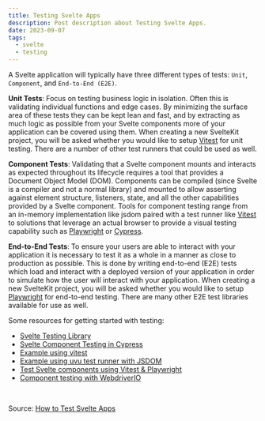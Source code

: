 ```yaml
---
title: Testing Svelte Apps
description: Post description about Testing Svelte Apps.
date: 2023-09-07
tags:
  - svelte
  - testing
---
```


A Svelte application will typically have three different types of tests: `Unit`, `Component`, and `End-to-End (E2E)`.

**Unit Tests**: Focus on testing business logic in isolation. Often this is validating individual functions and edge cases. By minimizing the surface area of these tests they can be kept lean and fast, and by extracting as much logic as possible from your Svelte components more of your application can be covered using them. When creating a new SvelteKit project, you will be asked whether you would like to setup [Vitest][vitest] for unit testing. There are a number of other test runners that could be used as well.

**Component Tests**: Validating that a Svelte component mounts and interacts as expected throughout its lifecycle requires a tool that provides a Document Object Model (DOM). Components can be compiled (since Svelte is a compiler and not a normal library) and mounted to allow asserting against element structure, listeners, state, and all the other capabilities provided by a Svelte component. Tools for component testing range from an in-memory implementation like jsdom paired with a test runner like [Vitest][vitest] to solutions that leverage an actual browser to provide a visual testing capability such as [Playwright][playwright] or [Cypress][cypress].

**End-to-End Tests**: To ensure your users are able to interact with your application it is necessary to test it as a whole in a manner as close to production as possible. This is done by writing end-to-end (E2E) tests which load and interact with a deployed version of your application in order to simulate how the user will interact with your application. When creating a new SvelteKit project, you will be asked whether you would like to setup [Playwright][playwright] for end-to-end testing. There are many other E2E test libraries available for use as well.


Some resources for getting started with testing:


- [Svelte Testing Library][svelte-testing-library]
- [Svelte Component Testing in Cypress][svelte-component-testing]
- [Example using vitest][testing-with-vitest]
- [Example using uvu test runner with JSDOM][testing-with-uvu-and-jsdom]
- [Test Svelte components using Vitest & Playwright][testing-with-vitest-and-playwright]
- [Component testing with WebdriverIO][component-testing-with-webdriverio]

<br>

Source: [How to Test Svelte Apps][source]

[//]: # (Reference Links)

[vitest]: <https://vitest.dev/>
[playwright]: <https://playwright.dev/docs/test-components>
[cypress]: <https://www.cypress.io/>
[svelte-testing-library]: <https://testing-library.com/docs/svelte-testing-library/example/>
[svelte-component-testing]: <https://docs.cypress.io/guides/component-testing/svelte/overview>
[testing-with-vitest]: <https://github.com/vitest-dev/vitest/tree/main/examples/svelte>
[testing-with-uvu-and-jsdom]: <https://github.com/lukeed/uvu/tree/master/examples/svelte>
[testing-with-vitest-and-playwright]: <https://davipon.hashnode.dev/test-svelte-component-using-vitest-playwright>
[component-testing-with-webdriverio]: <https://webdriver.io/docs/component-testing/svelte>

[source]: <https://svelte.dev/docs/faq#how-do-i-test-svelte-apps>

